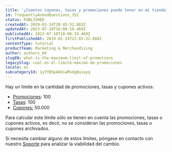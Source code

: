 ```yaml
---
title: '¿Cuantos cupones, tasas y promociones puedo tener en mi tienda?'
id: frequentlyAskedQuestions_352
status: PUBLISHED
createdAt: 2019-01-24T20:45:52.883Z
updatedAt: 2023-07-10T18:00:19.469Z
publishedAt: 2023-07-10T18:00:19.469Z
firstPublishedAt: 2019-01-24T22:05:32.884Z
contentType: tutorial
productTeam: Marketing & Merchandising
author: authors_84
slugEN: what-is-the-maximum-limit-of-promotions
legacySlug: cual-es-el-limite-máximo-de-promociones
locale: es
subcategoryId: 1yTYB5p4b6iwMsUg8uieyq
---
```


Hay un límite en la cantidad de promociones, tasas y cupones activos:

- [Promociones](/es/tutorial/como-criar-promocoes--tutorials_320): 100
- [Tasas](/es/tutorial/creando-la-tasaimpuesto/): 100
- [Cupones:](/es/tutorial/crear-cupon-de-descuento/) 50.000

Para calcular este límite sólo se tienen en cuenta las promociones, tasas o cupones activos, es decir, no se consideran las promociones, tasas o cupones archivados.

Si necesita cambiar alguno de estos límites, póngase en contacto con nuestro [Soporte](/en/support) para analizar la viabilidad del cambio.
